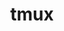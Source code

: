 ---
title: "tmux"
layout: cache
categories: [package, develop]
meta: {"compilers": ["apple-clang@16.0.0", "gcc@10.2.1", "gcc@10.5.0", "gcc@13.3.0", "gcc@7.5.0"], "num_specs": 17, "num_specs_by_stack": {"developer-tools": 2, "developer-tools-aarch64-linux-gnu": 5, "developer-tools-darwin": 4, "developer-tools-manylinux2014": 1, "developer-tools-x86_64_v3-linux-gnu": 5, "root": 17}, "oss": ["centos7", "rhel8", "sequoia", "ubuntu18.04"], "platforms": ["darwin", "linux"], "stacks": ["developer-tools", "developer-tools-aarch64-linux-gnu", "developer-tools-darwin", "developer-tools-manylinux2014", "developer-tools-x86_64_v3-linux-gnu", "root"], "targets": ["aarch64", "x86_64_v3"], "versions": ["3.4", "3.5a"]}
spec_details: [{"compiler": "apple-clang@16.0.0", "hash": "4yarsnv325evsxvzxq26mfejlo6t67r5", "os": "sequoia", "platform": "darwin", "size": "-", "stacks": ["developer-tools-darwin", "root"], "target": "aarch64", "variants": ["build_system=autotools", "~jemalloc", "~static", "~utf8proc"], "versions": ["3.5a"]}, {"compiler": "gcc@10.5.0", "hash": "5brq6okz5h3qjx2vu2cltuzigaj5yjhu", "os": "centos7", "platform": "linux", "size": "-", "stacks": ["developer-tools-x86_64_v3-linux-gnu", "root"], "target": "x86_64_v3", "variants": ["build_system=autotools", "~jemalloc", "~static", "~utf8proc"], "versions": ["3.5a"]}, {"compiler": "gcc@10.5.0", "hash": "afhtuzsr5c2afnf4xmi3dh2mnubynayl", "os": "centos7", "platform": "linux", "size": "-", "stacks": ["developer-tools-x86_64_v3-linux-gnu", "root"], "target": "x86_64_v3", "variants": ["build_system=autotools", "~jemalloc", "~static", "~utf8proc"], "versions": ["3.5a"]}, {"compiler": "gcc@13.3.0", "hash": "brarghcnyqpsgv5plqfzmzlqilpzy3g4", "os": "rhel8", "platform": "linux", "size": "-", "stacks": ["developer-tools-aarch64-linux-gnu", "root"], "target": "aarch64", "variants": ["build_system=autotools", "~jemalloc", "~static", "~utf8proc"], "versions": ["3.5a"]}, {"compiler": "gcc@13.3.0", "hash": "c3suvxxigaaxd2gmeuroz7jdvyhipms2", "os": "rhel8", "platform": "linux", "size": "-", "stacks": ["developer-tools-aarch64-linux-gnu", "root"], "target": "aarch64", "variants": ["build_system=autotools", "~jemalloc", "~static", "~utf8proc"], "versions": ["3.5a"]}, {"compiler": "gcc@13.3.0", "hash": "dj3jruda753dqkr3nba5h5l4l5e6yxhf", "os": "rhel8", "platform": "linux", "size": "-", "stacks": ["developer-tools-aarch64-linux-gnu", "root"], "target": "aarch64", "variants": ["build_system=autotools", "~jemalloc", "~static", "~utf8proc"], "versions": ["3.5a"]}, {"compiler": "gcc@7.5.0", "hash": "djamch4sq3swmxlmm5edpoedn2vn6ahc", "os": "ubuntu18.04", "platform": "linux", "size": "-", "stacks": ["developer-tools", "root"], "target": "x86_64_v3", "variants": ["build_system=autotools", "~static", "~utf8proc"], "versions": ["3.4"]}, {"compiler": "apple-clang@16.0.0", "hash": "nups7wh7n2mbuqtk5ff3nk332pc4z76i", "os": "sequoia", "platform": "darwin", "size": "-", "stacks": ["developer-tools-darwin", "root"], "target": "aarch64", "variants": ["build_system=autotools", "~jemalloc", "~static", "~utf8proc"], "versions": ["3.5a"]}, {"compiler": "apple-clang@16.0.0", "hash": "qlyuubvp77t5ag4qxfhybbrsr5zc3whb", "os": "sequoia", "platform": "darwin", "size": "-", "stacks": ["developer-tools-darwin", "root"], "target": "aarch64", "variants": ["build_system=autotools", "~jemalloc", "~static", "~utf8proc"], "versions": ["3.5a"]}, {"compiler": "gcc@7.5.0", "hash": "ru3o3ewpdliv5cij25w73zo7zpiifoqv", "os": "ubuntu18.04", "platform": "linux", "size": "-", "stacks": ["developer-tools", "root"], "target": "x86_64_v3", "variants": ["build_system=autotools", "~static", "~utf8proc"], "versions": ["3.4"]}, {"compiler": "gcc@13.3.0", "hash": "txmzdvczbpo6jexw5elipvkqyeepcoce", "os": "rhel8", "platform": "linux", "size": "-", "stacks": ["developer-tools-aarch64-linux-gnu", "root"], "target": "aarch64", "variants": ["build_system=autotools", "~jemalloc", "~static", "~utf8proc"], "versions": ["3.5a"]}, {"compiler": "gcc@10.5.0", "hash": "u2cn6szp6qd6xvrz5p42qy3uzjik7ef3", "os": "centos7", "platform": "linux", "size": "-", "stacks": ["developer-tools-x86_64_v3-linux-gnu", "root"], "target": "x86_64_v3", "variants": ["build_system=autotools", "~jemalloc", "~static", "~utf8proc"], "versions": ["3.5a"]}, {"compiler": "gcc@10.5.0", "hash": "u2pmw2naa6rzceno3ribcompf7prqu7n", "os": "centos7", "platform": "linux", "size": "-", "stacks": ["developer-tools-x86_64_v3-linux-gnu", "root"], "target": "x86_64_v3", "variants": ["build_system=autotools", "~jemalloc", "~static", "~utf8proc"], "versions": ["3.5a"]}, {"compiler": "gcc@10.5.0", "hash": "u5ghddh5ajdoiqhugt4fxqzxt4yerv6m", "os": "centos7", "platform": "linux", "size": "-", "stacks": ["developer-tools-x86_64_v3-linux-gnu", "root"], "target": "x86_64_v3", "variants": ["build_system=autotools", "~jemalloc", "~static", "~utf8proc"], "versions": ["3.5a"]}, {"compiler": "apple-clang@16.0.0", "hash": "val3ir24sowa2gi7w6svc6qfvu3ep3qd", "os": "sequoia", "platform": "darwin", "size": "-", "stacks": ["developer-tools-darwin", "root"], "target": "aarch64", "variants": ["build_system=autotools", "~jemalloc", "~static", "~utf8proc"], "versions": ["3.5a"]}, {"compiler": "gcc@13.3.0", "hash": "xqph7fy2uhjp6mi7yxjxnqbrgejxsbbr", "os": "rhel8", "platform": "linux", "size": "-", "stacks": ["developer-tools-aarch64-linux-gnu", "root"], "target": "aarch64", "variants": ["build_system=autotools", "~jemalloc", "~static", "~utf8proc"], "versions": ["3.5a"]}, {"compiler": "gcc@10.2.1", "hash": "ztaa3ermmdcm5njjsvlwgwugzikoczhb", "os": "centos7", "platform": "linux", "size": "-", "stacks": ["developer-tools-manylinux2014", "root"], "target": "x86_64_v3", "variants": ["build_system=autotools", "patches:=c1b61a1", "~static", "~utf8proc"], "versions": ["3.4"]}]
---